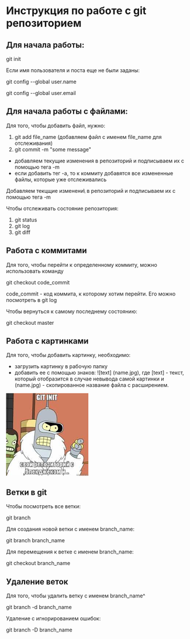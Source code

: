 # Инструкция по работе с git репозиторием

## Для начала работы:

git init

Если имя пользователя и поста еще не были заданы:

git config --global user.name

git config --global user.email

## Для начала работы с файлами:

Для того, чтобы добавить файл, нужно:

1. git add file_name (добавляем файл с именем file_name для отслеживания)
2. git commit -m "some message"

* добавляем текущие изменения в репозиторий и подписываем их с помощью тега -m
* если добавить тег -a, то к коммиту добавятся все измененные файлы, которые уже отслеживались

Добавляем текцщие изменени\ в репозиторий и подписываем их с помощью тега -m

Чтобы отслеживать состояние репозитория:
1. git status
2. git log
3. git diff

## Работа с коммитами

Для того, чтобы перейти к определенному коммиту, можно использовать команду

git checkout code_commit

code_commit - код коммита, к которому хотим перейти. Его можно посмотреть в git log

Чтобы вернуться к самому последнему состоянию:

git checkout master

## Работа с картинками

Для того, чтобы добавить картинку, необходимо:
* загрузить картинку в рабочую папку
* добавить ее с помощью знаков: ![text] (name.jpg), где [text] - текст, который отобразится в случае невывода самой картинки и (name.jpg) - скопированное название файла с расширением.

![mem](mem.jpg)


## Ветки в git

Чтобы посмотреть все ветки:

git branch


Для создания новой ветки с именем branch_name:

git branch branch_name

Для перемещения к ветке с именем branch_name:

git checkout branch_name

## Удаление веток

Для того, чтобы удалить ветку с именем branch_name^

git branch -d branch_name

Удаление с игнорированием ошибок:

git branch -D branch_name


